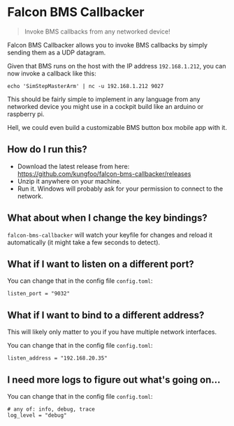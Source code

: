 # Falcon BMS Callbacker

> Invoke BMS callbacks from any networked device!

Falcon BMS Callbacker allows you to invoke BMS callbacks by simply sending them as a UDP datagram.

Given that BMS runs on the host with the IP address `192.168.1.212`, you can now invoke a callback like this:

```
echo 'SimStepMasterArm' | nc -u 192.168.1.212 9027
```

This should be fairly simple to implement in any language from any networked device you might use in a cockpit build like an arduino or raspberry pi.

Hell, we could even build a customizable BMS button box mobile app with it.

## How do I run this?

- Download the latest release from here: https://github.com/kungfoo/falcon-bms-callbacker/releases
- Unzip it anywhere on your machine.
- Run it. Windows will probably ask for your permission to connect to the network.

## What about when I change the key bindings?

`falcon-bms-callbacker` will watch your keyfile for changes and reload it automatically (it might take a few seconds to detect).

## What if I want to listen on a different port?

You can change that in the config file `config.toml`:

```
listen_port = "9032"
```

## What if I want to bind to a different address?

This will likely only matter to you if you have multiple network interfaces.

You can change that in the config file `config.toml`:

```
listen_address = "192.168.20.35"
```

## I need more logs to figure out what's going on...

You can change that in the config file `config.toml`:

```
# any of: info, debug, trace
log_level = "debug"
```
